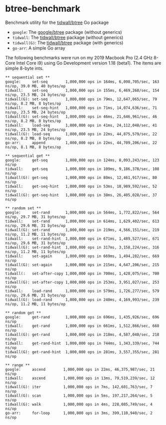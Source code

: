 # btree-benchmark

Benchmark utility for the [tidwall/btree](https://github.com/tidwall/btree) Go package

- `google`: The [google/btree](https://github.com/google/btree) package (without generics)
- `tidwall`: The [tidwall/btree](https://github.com/tidwall/btree) package (without generics)
- `tidwall(G)`: The [tidwall/btree](https://github.com/tidwall/btree) package (with generics)
- `go-arr`: A simple Go array

The following benchmarks were run on my 2019 Macbook Pro (2.4 GHz 8-Core Intel Core i9) 
using Go Development version 1.18 (beta1).
The items are simple 8-byte ints. 

```
** sequential set **
google:     set-seq        1,000,000 ops in 164ms, 6,098,705/sec, 163 ns/op, 39.0 MB, 40 bytes/op
tidwall:    set-seq        1,000,000 ops in 155ms, 6,469,268/sec, 154 ns/op, 23.5 MB, 24 bytes/op
tidwall(G): set-seq        1,000,000 ops in 79ms, 12,647,065/sec, 79 ns/op, 8.2 MB, 8 bytes/op
tidwall:    set-seq-hint   1,000,000 ops in 71ms, 14,074,636/sec, 71 ns/op, 23.5 MB, 24 bytes/op
tidwall(G): set-seq-hint   1,000,000 ops in 46ms, 21,646,961/sec, 46 ns/op, 8.2 MB, 8 bytes/op
tidwall:    load-seq       1,000,000 ops in 41ms, 24,112,048/sec, 41 ns/op, 23.5 MB, 24 bytes/op
tidwall(G): load-seq       1,000,000 ops in 22ms, 44,875,579/sec, 22 ns/op, 8.2 MB, 8 bytes/op
go-arr:     append         1,000,000 ops in 22ms, 44,709,206/sec, 22 ns/op, 8.1 MB, 8 bytes/op

** sequential get **
google:     get-seq        1,000,000 ops in 124ms, 8,093,243/sec, 123 ns/op
tidwall:    get-seq        1,000,000 ops in 109ms, 9,186,378/sec, 108 ns/op
tidwall(G): get-seq        1,000,000 ops in 80ms, 12,461,917/sec, 80 ns/op
tidwall:    get-seq-hint   1,000,000 ops in 53ms, 18,989,592/sec, 52 ns/op
tidwall(G): get-seq-hint   1,000,000 ops in 38ms, 26,405,028/sec, 37 ns/op

** random set **
google:     set-rand       1,000,000 ops in 564ms, 1,772,822/sec, 564 ns/op, 29.7 MB, 31 bytes/op
tidwall:    set-rand       1,000,000 ops in 614ms, 1,629,402/sec, 613 ns/op, 29.6 MB, 31 bytes/op
tidwall(G): set-rand       1,000,000 ops in 219ms, 4,566,151/sec, 219 ns/op, 11.2 MB, 11 bytes/op
tidwall:    set-rand-hint  1,000,000 ops in 671ms, 1,489,527/sec, 671 ns/op, 29.6 MB, 31 bytes/op
tidwall(G): set-rand-hint  1,000,000 ops in 317ms, 3,158,224/sec, 316 ns/op, 11.2 MB, 11 bytes/op
tidwall:    set-again      1,000,000 ops in 669ms, 1,494,282/sec, 669 ns/op
tidwall(G): set-again      1,000,000 ops in 215ms, 4,647,206/sec, 215 ns/op
tidwall(:   set-after-copy 1,000,000 ops in 700ms, 1,428,075/sec, 700 ns/op
tidwall(G): set-after-copy 1,000,000 ops in 253ms, 3,951,027/sec, 253 ns/op
tidwall:    load-rand      1,000,000 ops in 579ms, 1,726,277/sec, 579 ns/op, 29.6 MB, 31 bytes/op
tidwall(G): load-rand      1,000,000 ops in 240ms, 4,169,993/sec, 239 ns/op, 11.2 MB, 11 bytes/op

** random get **
google:     get-rand       1,000,000 ops in 696ms, 1,435,926/sec, 696 ns/op
tidwall:    get-rand       1,000,000 ops in 661ms, 1,512,866/sec, 660 ns/op
tidwall(G): get-rand       1,000,000 ops in 218ms, 4,587,040/sec, 218 ns/op
tidwall:    get-rand-hint  1,000,000 ops in 744ms, 1,343,339/sec, 744 ns/op
tidwall(G): get-rand-hint  1,000,000 ops in 281ms, 3,557,355/sec, 281 ns/op

** range **
google:     ascend        1,000,000 ops in 22ms, 46,375,987/sec, 21 ns/op
tidwall:    ascend        1,000,000 ops in 13ms, 79,519,239/sec, 12 ns/op
tidwall(G): iter          1,000,000 ops in 7ms, 142,601,763/sec, 7 ns/op
tidwall(G): scan          1,000,000 ops in 5ms, 197,217,264/sec, 5 ns/op
tidwall(G): walk          1,000,000 ops in 4ms, 228,085,749/sec, 4 ns/op
go-arr:     for-loop      1,000,000 ops in 3ms, 399,110,940/sec, 2 ns/op
```
